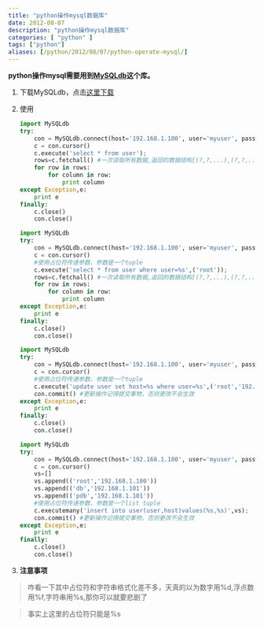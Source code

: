 ```yaml
---
title: "python操作mysql数据库"
date: 2012-08-07
description: "python操作mysql数据库"
categories: [ "python" ]
tags: ["python"]
aliases: [/python/2012/08/07/python-operate-mysql/]
---
```


**python操作mysql需要用到[MySQLdb](http://mysql-python.sourceforge.net/)这个库。**

1. 下载MySQLdb，点击[这里下载](http://sourceforge.net/projects/mysql-python/)
2. 使用

	```python
	import MySQLdb  
	try:  
    	con = MySQLdb.connect(host='192.168.1.100', user='myuser', passwd='123456', port='3306', db='mydb',charset='utf8')  
    	c = con.cursor()  
    	c.execute('select * from user');  
    	rows=c.fetchall() #一次读取所有数据,返回的数据结构[(?,?,...),(?,?,..),..]  
    	for row in rows:  
        	for column in row:  
            	print column  
	except Exception,e:  
    	print e  
	finally:  
    	c.close()  
    	con.close()  
    ```
    
    ```python
    import MySQLdb  
	try:  
    	con = MySQLdb.connect(host='192.168.1.100', user='myuser', passwd='123456', port='3306', db='mydb',charset='utf8')  
    	c = con.cursor()  
    	#使用占位符传递参数，参数是一个tuple  
    	c.execute('select * from user where user=%s',('root'));  
    	rows=c.fetchall() #一次读取所有数据,返回的数据结构[(?,?,...),(?,?,..),..]  
    	for row in rows:  
        	for column in row:  
            	print column  
	except Exception,e:  
    	print e  
	finally:  
		c.close()  
    	con.close()  
    ```
    
    ```python
    import MySQLdb  
	try:  
    	con = MySQLdb.connect(host='192.168.1.100', user='myuser', passwd='123456', port='3306', db='mydb',charset='utf8')  
    	c = con.cursor()  
    	#使用占位符传递参数，参数是一个tuple  
    	c.execute('update user set host=%s where user=%s',('root','192.168.1.200'));  
    	con.commit() #更新操作记得提交事物，否则更改不会生效  
	except Exception,e:  
    	print e  
	finally:  
    	c.close()  
    	con.close()  
    ```
    
    ```python
    import MySQLdb  
	try:  
    	con = MySQLdb.connect(host='192.168.1.100', user='myuser', passwd='123456', port='3306', db='mydb',charset='utf8')  
    	c = con.cursor()  
    	vs=[]  
    	vs.append(('root','192.168.1.100'))  
    	vs.append(('db','192.168.1.101'))  
    	vs.append(('pdb','192.168.1.101'))  
    	#使用占位符传递参数，参数是一个list tuple  
    	c.executemany('insert into user(user,host)values(%s,%s)',vs);  
    	con.commit() #更新操作记得提交事物，否则更改不会生效  
	except Exception,e:  
    	print e  
	finally:  
    	c.close()  
    	con.close()  
    ```
3. **注意事项**

>咋看一下其中占位符和字符串格式化差不多，天真的以为数字用%d,浮点数用%f,字符串用%s,那你可以就要悲剧了

>事实上这里的占位符只能是%s
